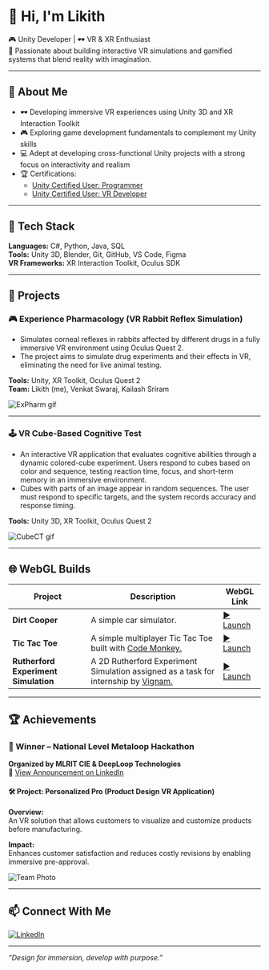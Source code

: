 # 👋 Hi, I'm Likith

🎮 Unity Developer | 🕶️ VR & XR Enthusiast  
🚀 Passionate about building interactive VR simulations and gamified systems that blend reality with imagination.

---

## 🧠 About Me

- 🕶️ Developing immersive VR experiences using Unity 3D and XR Interaction Toolkit
- 🎮 Exploring game development fundamentals to complement my Unity skills
- 💻 Adept at developing cross-functional Unity projects with a strong focus on interactivity and realism
- 🏆 Certifications:
  - [Unity Certified User: Programmer](https://www.credly.com/badges/25382552-eae8-49d0-bc64-65b89ff8d682)
  - [Unity Certified User: VR Developer](https://www.credly.com/badges/8d43c8fc-5f6a-41bb-ae12-3b1d1c51b0f3)

---

## 🧰 Tech Stack

**Languages:** C#, Python, Java, SQL  
**Tools:** Unity 3D, Blender, Git, GitHub, VS Code, Figma  
**VR Frameworks:** XR Interaction Toolkit, Oculus SDK

---

## 💼 Projects

### 🎮 Experience Pharmacology (VR Rabbit Reflex Simulation)
- Simulates corneal reflexes in rabbits affected by different drugs in a fully immersive VR environment using Oculus Quest 2.  
- The project aims to simulate drug experiments and their effects in VR, eliminating the need for live animal testing.
  
**Tools:** Unity, XR Toolkit, Oculus Quest 2  
**Team:** Likith (me), Venkat Swaraj, Kailash Sriram  
  
![ExPharm gif](./media/Projects/ExPharm.gif)

---

### 🕹️ VR Cube-Based Cognitive Test
- An interactive VR application that evaluates cognitive abilities through a dynamic colored-cube experiment. Users respond to cubes based on color and sequence, testing reaction time, focus, and short-term memory in an immersive environment.
- Cubes with parts of an image appear in random sequences. The user must respond to specific targets, and the system records accuracy and response timing.

**Tools:** Unity 3D, XR Toolkit, Oculus Quest 2  

![CubeCT gif](./media/Projects/CubeCT.gif)

---

## 🌐 WebGL Builds

| Project                          | Description                                              | WebGL Link                                    |
|----------------------------------|----------------------------------------------------------|-----------------------------------------------|
| **Dirt Cooper** | A simple car simulator.              | [▶️ Launch](https://likith666.github.io/Dirt-Cooper)        |
| **Tic Tac Toe**     | A simple multiplayer Tic Tac Toe built with [Code Monkey.](https://youtu.be/YmUnXsOp_t0?si=q6nkq0bFTxvT3jN9) | [▶️ Launch](https://likith666.github.io/Tic-Tac-Toe)        |
| **Rutherford Experiment Simulation**            | A 2D Rutherford Experiment Simulation assigned as a task for internship by [Vignam.](https://www.linkedin.com/company/vignam)                                  | [▶️ Launch](https://likith666.github.io/Rutherford-Experiment-Simulation/)        |

---

## 🏆 Achievements

### 🥇 Winner – National Level Metaloop Hackathon  
**Organized by MLRIT CIE & DeepLoop Technologies**  
📢 [View Announcement on LinkedIn](https://www.linkedin.com/posts/cxr-gitam_metaloopwinners-augmentedreality-virtualreality-activity-7123541338649694209-V9A7)  

#### 🛠️ Project: Personalized Pro (Product Design VR Application)

**Overview:**  
An VR solution that allows customers to visualize and customize products before manufacturing.

**Impact:**  
Enhances customer satisfaction and reduces costly revisions by enabling immersive pre-approval.

![Team Photo](./images/team-photo.jpg)

---

## 📫 Connect With Me

[![LinkedIn](https://img.shields.io/badge/LinkedIn-blue?logo=linkedin&style=for-the-badge)](https://www.linkedin.com/in/likith-reddy-67ba1a235/)  

---

_“Design for immersion, develop with purpose.”_

